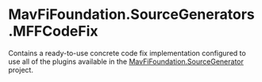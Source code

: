 # MavFiFoundation.SourceGenerators.MFFCodeFix

Contains a ready-to-use concrete code fix implementation configured to use all of the plugins available in the [MavFiFoundation.SourceGenerator](https://github.com/mavfi-foundation/source-generators) project.
